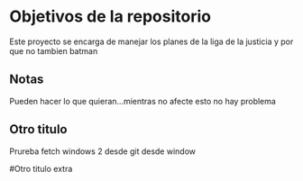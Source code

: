 # Objetivos de la repositorio

Este proyecto se encarga de manejar los planes de la liga de la justicia y por que no tambien batman


## Notas
Pueden hacer lo que quieran...mientras no afecte esto no hay problema

## Otro titulo 
Prureba fetch windows 2 desde git  desde window

#Otro titulo extra